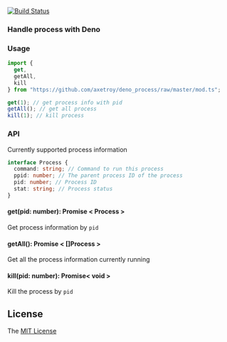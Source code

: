 [![Build Status](https://travis-ci.com/axetroy/deno_process.svg?branch=master)](https://travis-ci.com/axetroy/deno_process)

### Handle process with Deno

### Usage

```typescript
import {
  get,
  getAll,
  kill
} from "https://github.com/axetroy/deno_process/raw/master/mod.ts";

get(1); // get process info with pid
getAll(); // get all process
kill(1); // kill process
```

### API

Currently supported process information

```typescript
interface Process {
  command: string; // Command to run this process
  ppid: number; // The parent process ID of the process
  pid: number; // Process ID
  stat: string; // Process status
}
```

#### get(pid: number): Promise < Process >

Get process information by `pid`

#### getAll(): Promise < []Process >

Get all the process information currently running

#### kill(pid: number): Promise< void >

Kill the process by `pid`

## License

The [MIT License](LICENSE)
